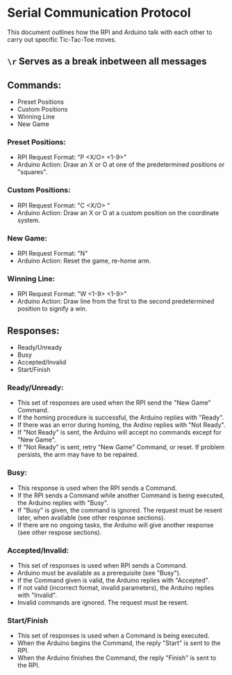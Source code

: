 # Serial Communication Protocol
This document outlines how the RPI and Arduino talk with each other to carry out specific Tic-Tac-Toe moves.

## `\r` Serves as a break inbetween all messages

## Commands:
- Preset Positions
- Custom Positions
- Winning Line
- New Game

### Preset Positions:
- RPI Request Format: "P <X/O> <1-9>"
- Arduino Action: Draw an X or O at one of the predetermined positions or "squares".

### Custom Positions:
- RPI Request Format: "C <X/O> <x> <y>"
- Arduino Action: Draw an X or O at a custom position on the coordinate system.

### New Game:
- RPI Request Format: "N"
- Arduino Action: Reset the game, re-home arm.

### Winning Line:
- RPI Request Format: "W <1-9> <1-9>"
- Arduino Action: Draw line from the first to the second predetermined position to signify a win.


## Responses:
- Ready/Unready
- Busy
- Accepted/Invalid
- Start/Finish

### Ready/Unready:
- This set of responses are used when the RPI send the "New Game" Command.
- If the homing procedure is successful, the Arduino replies with "Ready".
- If there was an error during homing, the Ardino replies with "Not Ready".
- If "Not Ready" is sent, the Arduino will accept no commands except for "New Game".
- If "Not Ready" is sent, retry "New Game" Command, or reset. If problem persists, the arm may have to be repaired.

### Busy:
- This response is used when the RPI sends a Command.
- If the RPI sends a Command while another Command is being executed, the Arduino replies with "Busy".
- If "Busy" is given, the command is ignored. The request must be resent later, when available (see other response sections).
- If there are no ongoing tasks, the Arduino will give another response (see other respose sections).

### Accepted/Invalid:
- This set of responses is used when RPI sends a Command.
- Arduino must be available as a prerequisite (see "Busy").
- If the Command given is valid, the Arduino replies with "Accepted".
- If not valid (incorrect format, invalid parameters), the Arduino replies with "Invalid".
- Invalid commands are ignored. The request must be resent.

### Start/Finish
- This set of responses is used when a Command is being executed.
- When the Arduino begins the Command, the reply "Start" is sent to the RPI.
- When the Arduino finishes the Command, the reply "Finish" is sent to the RPI.
